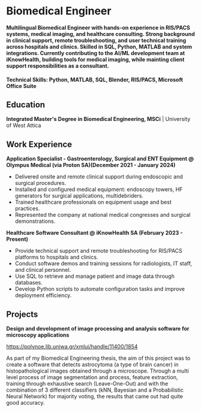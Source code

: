 # Biomedical Engineer

**Multilingual Biomedical Engineer with hands-on experience in RIS/PACS systems, medical imaging,
and healthcare consulting. Strong background in clinical support, remote troubleshooting, and user
technical training across hospitals and clinics. Skilled in SQL, Python, MATLAB and system
integrations. Currently contributing to the AI/ML development team at iKnowHealth, building tools
for medical imaging, while mainting client support responsibilities as a consultant.**

#### Technical Skills: Python, MATLAB, SQL, Blender, RIS/PACS, Microsoft Office Suite 

## Education
**Integrated Master's Degree in Biomedical Engineering, MSCi** | University of West Attica


## Work Experience
**Application Specialist - Gastroenterology, Surgical and ENT Equipment @ Olympus Medical (via Proton SA)(December 2021 - January 2024)**
- Delivered onsite and remote clinical support during endoscopic and surgical
procedures.
- Installed and configured medical equipment: endoscopy towers, HF generators for
surgical applications, multidebriders.
- Trained healthcare professionals on equipment usage and best practices.
- Represented the company at national medical congresses and surgical
demonstrations.

**Healthcare Software Consultant @ iKnowHealth SA (February 2023 - Present)** 
- Provide technical support and remote troubleshooting for RIS/PACS platforms to
hospitals and clinics.
- Conduct software demos and training sessions for radiologists, IT staff, and clinical
personnel.
- Use SQL to retrieve and manage patient and image data through databases.
- Develop Python scripts to automate configuration tasks and improve deployment
efficiency.

## Projects
**Design and development of image processing and analysis software for microscopy applications**

https://polynoe.lib.uniwa.gr/xmlui/handle/11400/1854

As part of my Biomedical Engineering thesis, the aim of this project was to create a software that detects astrocytoma (a type of brain cancer) in histopathological images obtained through a microscope. Through a multi level process of image segmentation and process, feature extraction, training through exhaustive search (Leave-One-Out) and with the combination of 3 different classifiers (kNN, Bayesian and a Probabilistic Neural Network) for majority voting, the results that came out had quite good accuracy. 





